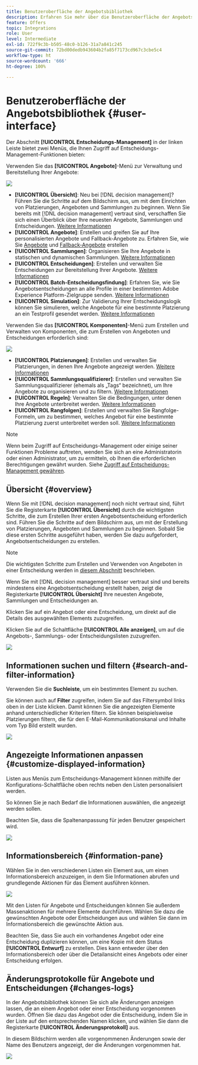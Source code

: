 ```yaml
---
title: Benutzeroberfläche der Angebotsbibliothek
description: Erfahren Sie mehr über die Benutzeroberfläche der Angebotsbibliothek
feature: Offers
topic: Integrations
role: User
level: Intermediate
exl-id: 722f9c3b-b505-48c0-b126-31a7a841c245
source-git-commit: 72bd00dedb943604b2fa85f7173cd967c3cbe5c4
workflow-type: ht
source-wordcount: '666'
ht-degree: 100%

---
```


# Benutzeroberfläche der Angebotsbibliothek {#user-interface}

Der Abschnitt **[!UICONTROL Entscheidungs-Management]** in der linken Leiste bietet zwei Menüs, die Ihnen Zugriff auf Entscheidungs-Management-Funktionen bieten:

Verwenden Sie das **[!UICONTROL Angebote]**-Menü zur Verwaltung und Bereitstellung Ihrer Angebote:


![](../assets/offers_menu.png)

* **[!UICONTROL Übersicht]**: Neu bei [!DNL decision management]? Führen Sie die Schritte auf dem Bildschirm aus, um mit dem Einrichten von Platzierungen, Angeboten und Sammlungen zu beginnen. Wenn Sie bereits mit [!DNL decision management] vertraut sind, verschaffen Sie sich einen Überblick über Ihre neuesten Angebote, Sammlungen und Entscheidungen. [Weitere Informationen](#overview)
* **[!UICONTROL Angebote]**: Erstellen und greifen Sie auf Ihre personalisierten Angebote und Fallback-Angebote zu. Erfahren Sie, wie Sie [Angebote](../offer-library/creating-personalized-offers.md) und [Fallback-Angebote](../offer-library/creating-fallback-offers.md) erstellen
* **[!UICONTROL Sammlungen]**: Organisieren Sie Ihre Angebote in statischen und dynamischen Sammlungen. [Weitere Informationen](../offer-library/creating-collections.md)
* **[!UICONTROL Entscheidungen]**: Erstellen und verwalten Sie Entscheidungen zur Bereitstellung Ihrer Angebote. [Weitere Informationen](../offer-activities/create-offer-activities.md)
* **[!UICONTROL Batch-Entscheidungsfindung]**: Erfahren Sie, wie Sie Angebotsentscheidungen an alle Profile in einer bestimmten Adobe Experience Platform-Zielgruppe senden. [Weitere Informationen](../batch-delivery.md)
* **[!UICONTROL Simulation]**: Zur Validierung Ihrer Entscheidungslogik können Sie simulieren, welche Angebote für eine bestimmte Platzierung an ein Testprofil gesendet werden. [Weitere Informationen](../offer-activities/simulation.md)

Verwenden Sie das **[!UICONTROL Komponenten]**-Menü zum Erstellen und Verwalten von Komponenten, die zum Erstellen von Angeboten und Entscheidungen erforderlich sind:

![](../assets/offer_activities.png)

* **[!UICONTROL Platzierungen]**: Erstellen und verwalten Sie Platzierungen, in denen Ihre Angebote angezeigt werden. [Weitere Informationen](../offer-library/creating-placements.md)
* **[!UICONTROL Sammlungsqualifizierer]**: Erstellen und verwalten Sie Sammlungsqualifizierer (ehemals als „Tags“ bezeichnet), um Ihre Angebote zu organisieren und zu filtern. [Weitere Informationen](../offer-library/creating-tags.md)
* **[!UICONTROL Regeln]**: Verwalten Sie die Bedingungen, unter denen Ihre Angebote unterbreitet werden. [Weitere Informationen](../offer-library/creating-decision-rules.md)
* **[!UICONTROL Rangfolgen]**: Erstellen und verwalten Sie Rangfolge-Formeln, um zu bestimmen, welches Angebot für eine bestimmte Platzierung zuerst unterbreitet werden soll. [Weitere Informationen](../ranking/create-ranking-formulas.md)

>[!NOTE]
>
>Wenn beim Zugriff auf Entscheidungs-Management oder einige seiner Funktionen Probleme auftreten, wenden Sie sich an eine Administratorin oder einen Administrator, um zu ermitteln, ob Ihnen die erforderlichen Berechtigungen gewährt wurden. Siehe [Zugriff auf Entscheidungs-Management gewähren](starting-offer-decisioning.md#granting-acess-to-decision-management).

## Übersicht {#overview}

Wenn Sie mit [!DNL decision management] noch nicht vertraut sind, führt Sie die Registerkarte **[!UICONTROL Übersicht]** durch die wichtigsten Schritte, die zum Erstellen Ihrer ersten Angebotsentscheidung erforderlich sind. Führen Sie die Schritte auf dem Bildschirm aus, um mit der Erstellung von Platzierungen, Angeboten und Sammlungen zu beginnen. Sobald Sie diese ersten Schritte ausgeführt haben, werden Sie dazu aufgefordert, Angebotsentscheidungen zu erstellen.

>[!NOTE]
>
>Die wichtigsten Schritte zum Erstellen und Verwenden von Angeboten in einer Entscheidung werden in [diesem Abschnitt](../offer-library/key-steps.md) beschrieben.

Wenn Sie mit [!DNL decision management] besser vertraut sind und bereits mindestens eine Angebotsentscheidung erstellt haben, zeigt die Registerkarte **[!UICONTROL Übersicht]** Ihre neuesten Angebote, Sammlungen und Entscheidungen an.

Klicken Sie auf ein Angebot oder eine Entscheidung, um direkt auf die Details des ausgewählten Elements zuzugreifen.

Klicken Sie auf die Schaltfläche **[!UICONTROL Alle anzeigen]**, um auf die Angebots-, Sammlungs- oder Entscheidungslisten zuzugreifen.

![](../assets/overview_view-all.png)

## Informationen suchen und filtern {#search-and-filter-information}

Verwenden Sie die **Suchleiste**, um ein bestimmtes Element zu suchen.

Sie können auch auf **Filter** zugreifen, indem Sie auf das Filtersymbol links oben in der Liste klicken. Damit können Sie die angezeigten Elemente anhand unterschiedlicher Kriterien filtern. Sie können beispielsweise Platzierungen filtern, die für den E-Mail-Kommunikationskanal und Inhalte vom Typ Bild erstellt wurden.

![](../assets/filters.png)

## Angezeigte Informationen anpassen {#customize-displayed-information}

Listen aus Menüs zum Entscheidungs-Management können mithilfe der Konfigurations-Schaltfläche oben rechts neben den Listen personalisiert werden.

So können Sie je nach Bedarf die Informationen auswählen, die angezeigt werden sollen.

Beachten Sie, dass die Spaltenanpassung für jeden Benutzer gespeichert wird.

![](../assets/columns.png)

## Informationsbereich {#information-pane}

Wählen Sie in den verschiedenen Listen ein Element aus, um einen Informationsbereich anzuzeigen, in dem Sie Informationen abrufen und grundlegende Aktionen für das Element ausführen können.

![](../assets/information-pane.png)

Mit den Listen für Angebote und Entscheidungen können Sie außerdem Massenaktionen für mehrere Elemente durchführen. Wählen Sie dazu die gewünschten Angebote oder Entscheidungen aus und wählen Sie dann im Informationsbereich die gewünschte Aktion aus.

Beachten Sie, dass Sie auch ein vorhandenes Angebot oder eine Entscheidung duplizieren können, um eine Kopie mit dem Status **[!UICONTROL Entwurf]** zu erstellen. Dies kann entweder über den Informationsbereich oder über die Detailansicht eines Angebots oder einer Entscheidung erfolgen.

## Änderungsprotokolle für Angebote und Entscheidungen {#changes-logs}

In der Angebotsbibliothek können Sie sich alle Änderungen anzeigen lassen, die an einem Angebot oder einer Entscheidung vorgenommen wurden. Öffnen Sie dazu das Angebot oder die Entscheidung, indem Sie in der Liste auf den entsprechenden Namen klicken, und wählen Sie dann die Registerkarte **[!UICONTROL Änderungsprotokoll]** aus.

In diesem Bildschirm werden alle vorgenommenen Änderungen sowie der Name des Benutzers angezeigt, der die Änderungen vorgenommen hat.

![](../assets/change-logs.png)
